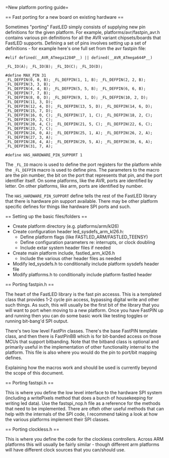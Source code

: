 =New platform porting guide=

== Fast porting for a new board on existing hardware ==

Sometimes "porting" FastLED simply consists of supplying new pin definitions for the given platform.  For example, platforms/avr/fastpin_avr.h contains various pin definitions for all the AVR variant chipsets/boards that FastLED supports.  Defining a set of pins involves setting up a set of definitions - for example here's one full set from the avr fastpin file:

```
#elif defined(__AVR_ATmega1284P__) || defined(__AVR_ATmega644P__)

_FL_IO(A); _FL_IO(B); _FL_IO(C); _FL_IO(D);

#define MAX_PIN 31
_FL_DEFPIN(0, 0, B); _FL_DEFPIN(1, 1, B); _FL_DEFPIN(2, 2, B); _FL_DEFPIN(3, 3, B);
_FL_DEFPIN(4, 4, B); _FL_DEFPIN(5, 5, B); _FL_DEFPIN(6, 6, B); _FL_DEFPIN(7, 7, B);
_FL_DEFPIN(8, 0, D); _FL_DEFPIN(9, 1, D); _FL_DEFPIN(10, 2, D); _FL_DEFPIN(11, 3, D);
_FL_DEFPIN(12, 4, D); _FL_DEFPIN(13, 5, D); _FL_DEFPIN(14, 6, D); _FL_DEFPIN(15, 7, D);
_FL_DEFPIN(16, 0, C); _FL_DEFPIN(17, 1, C); _FL_DEFPIN(18, 2, C); _FL_DEFPIN(19, 3, C);
_FL_DEFPIN(20, 4, C); _FL_DEFPIN(21, 5, C); _FL_DEFPIN(22, 6, C); _FL_DEFPIN(23, 7, C);
_FL_DEFPIN(24, 0, A); _FL_DEFPIN(25, 1, A); _FL_DEFPIN(26, 2, A); _FL_DEFPIN(27, 3, A);
_FL_DEFPIN(28, 4, A); _FL_DEFPIN(29, 5, A); _FL_DEFPIN(30, 6, A); _FL_DEFPIN(31, 7, A);

#define HAS_HARDWARE_PIN_SUPPORT 1
```

The ```_FL_IO``` macro is used to define the port registers for the platform while the ```_FL_DEFPIN``` macro is used to define pins.  The parameters to the macro are the pin number, the bit on the port that represents that pin, and the port identifier itself.  On some platforms, like the AVR, ports are identified by letter.  On other platforms, like arm, ports are identified by number.

The ```HAS_HARDWARE_PIN_SUPPORT``` define tells the rest of the FastLED library that there is hardware pin support available.  There may be other platform specific defines for things like hardware SPI ports and such.

== Setting up the basic files/folders ==

* Create platform directory (e.g. platforms/arm/kl26)
* Create configuration header led_sysdefs_arm_kl26.h:
  * Define platform flags (like FASTLED_ARM/FASTLED_TEENSY)
  * Define configuration parameters re: interrupts, or clock doubling
  * Include extar system header files if needed
* Create main platform include, fastled_arm_kl26.h
  * Include the various other header files as needed
* Modify led_sysdefs.h to conditionally include platform sysdefs header file
* Modify platforms.h to conditionally include platform fastled header

== Porting fastpin.h ==

The heart of the FastLED library is the fast pin accesss.  This is a templated class that provides 1-2 cycle pin access, bypassing digital write and other such things.  As such, this will usually be the first bit of the library that you will want to port when moving to a new platform.  Once you have FastPIN up and running then you can do some basic work like testing toggles or running bit-bang'd SPI output.

There's two low level FastPin classes.  There's the base FastPIN template class, and then there is FastPinBB which is for bit-banded access on those MCUs that support bitbanding.  Note that the bitband class is optional and primarily useful in the implementation of other functionality internal to the platform.  This file is also where you would do the pin to port/bit mapping defines.

Explaining how the macros work and should be used is currently beyond the scope of this document.

== Porting fastspi.h ==

This is where you define the low level interface to the hardware SPI system (including a writePixels method that does a bunch of housekeeping for writing led data).  Use the fastspi_nop.h file as a reference for the methods that need to be implemented.  There are ofteh other useful methods that can help with the internals of the SPI code, I recommend taking a look at how the various platforms implement their SPI classes.

== Porting clockless.h ==

This is where you define the code for the clockless controllers.  Across ARM platforms this will usually be fairly similar - though different arm platforms will have different clock sources that you can/should use.
